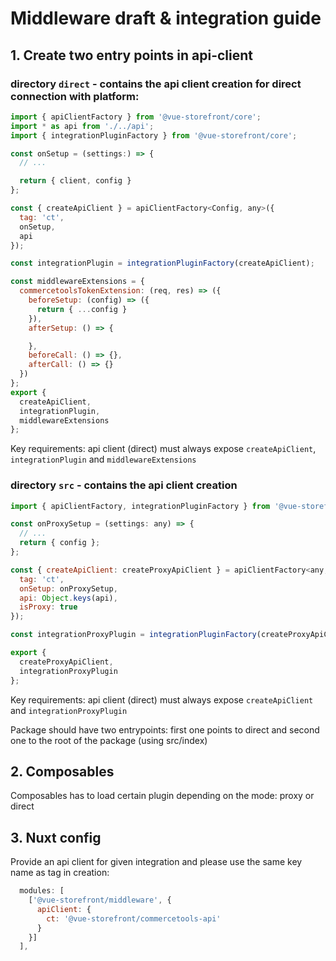 # Middleware draft & integration guide


## 1. Create two entry points in api-client

### directory `direct` - contains the api client creation for direct connection with platform:

```js
import { apiClientFactory } from '@vue-storefront/core';
import * as api from './../api';
import { integrationPluginFactory } from '@vue-storefront/core';

const onSetup = (settings:) => {
  // ...

  return { client, config }
};

const { createApiClient } = apiClientFactory<Config, any>({
  tag: 'ct',
  onSetup,
  api
});

const integrationPlugin = integrationPluginFactory(createApiClient);

const middlewareExtensions = {
  commercetoolsTokenExtension: (req, res) => ({
    beforeSetup: (config) => ({
      return { ...config }
    }),
    afterSetup: () => {

    },
    beforeCall: () => {},
    afterCall: () => {}
  })
};
export {
  createApiClient,
  integrationPlugin,
  middlewareExtensions
};

```

Key requirements: api client (direct) must always expose `createApiClient`, `integrationPlugin` and `middlewareExtensions`

### directory `src` - contains the api client creation

```js
import { apiClientFactory, integrationPluginFactory } from '@vue-storefront/core';

const onProxySetup = (settings: any) => {
  // ...
  return { config };
};

const { createApiClient: createProxyApiClient } = apiClientFactory<any, any>({
  tag: 'ct',
  onSetup: onProxySetup,
  api: Object.keys(api),
  isProxy: true
});

const integrationProxyPlugin = integrationPluginFactory(createProxyApiClient);

export {
  createProxyApiClient,
  integrationProxyPlugin
};

```

Key requirements: api client (direct) must always expose `createApiClient` and `integrationProxyPlugin`

Package should have two entrypoints: first one points to direct and second one to the root of the package (using src/index)

## 2. Composables

Composables has to load certain plugin depending on the mode: proxy or direct

## 3. Nuxt config

Provide an api client for given integration and please use the same key name as tag in creation:

```js
  modules: [
    ['@vue-storefront/middleware', {
      apiClient: {
        ct: '@vue-storefront/commercetools-api'
      }
    }]
  ],

```
